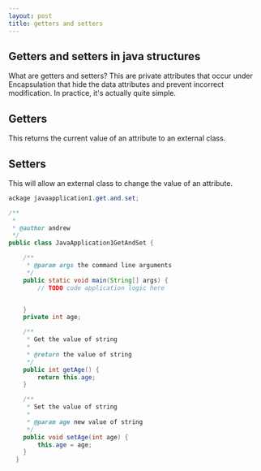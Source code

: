 ```yaml
---
layout: post
title: getters and setters
---
```


Getters and setters in java structures
--------------------------------------

 What are getters and setters?
  This are private attributes that occur under Encapsulation that hide the data attributes and prevent incorrect modification. In practice, it's actually quite simple.

  Getters
  -------
 This returns the current value of an attribute to an external class.

  Setters
  -------
 This will allow an external class to change the value of an attribute.


~~~ java
ackage javaapplication1.get.and.set;

/**
 *
 * @author andrew
 */
public class JavaApplication1GetAndSet {

    /**
     * @param args the command line arguments
     */
    public static void main(String[] args) {
        // TODO code application logic here


    }
    private int age;

    /**
     * Get the value of string
     *
     * @return the value of string
     */
    public int getAge() {
        return this.age;
    }

    /**
     * Set the value of string
     *
     * @param age new value of string
     */
    public void setAge(int age) {
        this.age = age;
    }
  }

  ~~~  
